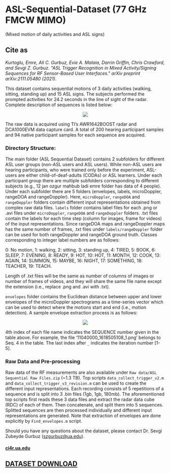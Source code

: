 # ASL-Sequential-Dataset (77 GHz FMCW MIMO)
(Mixed motion of daily activities and ASL signs)

## Cite as

*Kurtoglu, Emre, Ali C. Gurbuz, Evie A. Malaia, Darrin Griffin, Chris Crawford, and Sevgi Z. Gurbuz. "ASL Trigger Recognition in Mixed Activity/Signing Sequences for RF Sensor-Based User Interfaces." arXiv preprint arXiv:2111.05480 (2021).*

This dataset contains sequential motions of 3 daily activities (walking, sitting, standing up) and 15 ASL signs. The subjects performed the prompted activities for 24.2 seconds in the line of sight of the radar. Complete description of sequences is listed below:

<p align="center">
  <img src="https://user-images.githubusercontent.com/66335348/123162029-bc279d00-d435-11eb-914b-06c5b20a4489.png" />
</p>

The raw data is acquired using TI’s AWR1642BOOST radar and DCA1000EVM data capture card. A total of 200 hearing participant samples and 94 native participant samples for each sequence are acquired.

### Directory Structure:

The main folder (ASL Sequential Dataset) contains 2 subfolders for different ASL user groups (non-ASL users and ASL users). While non-ASL users are hearing participants, who were trained only before the experiment, ASL-users are either child-of-deaf-adults (CODAs) or ASL learners. Under each participant group there are multiple subfolders corresponding to different subjects (e.g., 12 jan ozgur mahbub ladi emre folder has data of 4 people). Under each subfolder there are 5 folders (envelopes, labels, microDoppler, rangeDOA and rangeDoppler). Here, `microDoppler`, `rangeDOA` and `rangeDoppler` folders contain different input representations obtained from complex raw data files. `labels` folder contains label files for each .png or .avi files under `microDoppler`, `rangeDOA` and `rangeDoppler` folders. .txt files contain the labels for each time step (column for images, frame for videos) of the input representations. Since rangeDOA maps and rangeDoppler maps has the same number of frames, .txt files under `labels/rangeDoppler` folder can be used for both rangeDoppler and rangeDOA ground truth. Classes corresponding to integer label numbers are as follows:

0: No motion, 1: walking, 2: sitting, 3: standing up, 4: TIRED, 5: BOOK, 6: SLEEP, 7: EVENING, 8: READY, 9: HOT, 10: HOT, 11: MONTH, 12: COOK, 13: AGAIN, 14: SUMMON, 15: MAYBE, 16: NIGHT, 17: SOMETHING, 18: TEACHER, 19: TEACH.

Length of .txt files will be the same as number of columns of images or number of frames of videos, and they will share the same file name except the extension (i.e., replace .png and .avi with .txt).

`envelopes` folder contains the Euclidean distance between upper and lower envelopes of the microDoppler spectrograms as a time-series vector which can be used to detect where the motions start and end (i.e., motion detection). A sample envelope extraction process is as follows:

<p align="center">
  <img src="https://user-images.githubusercontent.com/60670979/142490804-448d5d83-a6bc-4619-9ae5-4a2cb376392a.png" />
</p>

4th index of each file name indicates the SEQUENCE number given in the table above. For example, the file ‘11040000_1618505108_1.png’ belongs to Seq. 4 in the table. The last index after `_` indicates the iteration number \[1-5\].

### Raw Data and Pre-processing

Raw data of the RF measurements are also available under `Raw data/ASL Sequential Raw Files.zip` (~1.3 TB). Top scripts `data_collect_trigger_v2.m` and `data_collect_trigger_v3_revision.m` can be used to create the different input representations. Each recording consists of 5 repetitions of a sequence and is split into 3 .bin files (1gb, 1gb, 180mb). The aforementioned top scripts first reads these 3 data files and extract the radar data cube (RDC) of each of them. Then concatenate, and split them into 5 sequences. Splitted sequences are then processed individually and different input representations are generated. Note that extraction of envelopes are done explicitly by `Find_envelopes.m` script.

Should you have any questions about the dataset, please contact Dr. Sevgi Zubeyde Gurbuz (szgurbuz@ua.edu).

#### [ci4r.ua.edu](https://ci4r.ua.edu)

## [DATASET DOWNLOAD](https://drive.google.com/drive/folders/1AZRB-uCphFzmG-q_0cvmIad1un4HPMxU?usp=sharing)
